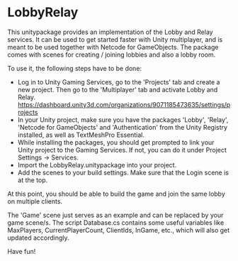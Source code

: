 # LobbyRelay
This unitypackage provides an implementation of the Lobby and Relay services. It can be used to get started faster with Unity multiplayer, and is meant to be used together with Netcode for GameObjects.
The package comes with scenes for creating / joining lobbies and also a lobby room.

To use it, the following steps have to be done:
- Log in to Unity Gaming Services, go to the 'Projects' tab and create a new project. Then go to the 'Multiplayer' tab and activate Lobby and Relay.  https://dashboard.unity3d.com/organizations/9071185473635/settings/projects
- In your Unity project, make sure you have the packages 'Lobby', 'Relay', 'Netcode for GameObjects' and 'Authentication' from the Unity Registry installed, as well as TextMeshPro Essential.
- While installing the packages, you should get prompted to link your Unity project to the Gaming Services. If not, you can do it under Project Settings -> Services.
- Import the LobbyRelay.unitypackage into your project.
- Add the scenes to your build settings. Make sure that the Login scene is at the top.

At this point, you should be able to build the game and join the same lobby on multiple clients.

The 'Game' scene just serves as an example and can be replaced by your game scene/s.
The script Database.cs contains some useful variables like MaxPlayers, CurrentPlayerCount, ClientIds, InGame, etc., which will also get updated accordingly.

Have fun!
